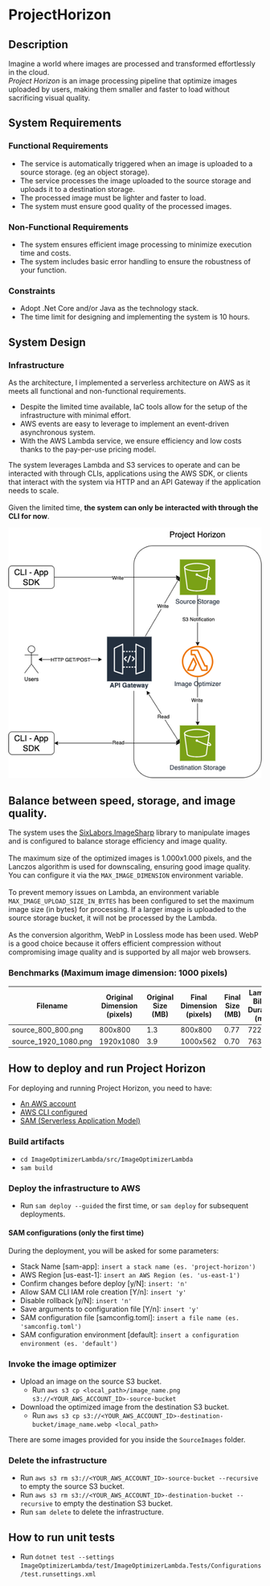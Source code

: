 # ProjectHorizon

## Description
Imagine a world where images are processed and transformed effortlessly in the cloud.  
_Project Horizon_ is an image processing pipeline that optimize images uploaded by users, making them smaller and faster to load without sacrificing visual quality.

## System Requirements

### Functional Requirements
- The service is automatically triggered when an image is uploaded to a source storage. (eg an object storage).
- The service processes the image uploaded to the source storage and uploads it to a destination storage.
- The processed image must be lighter and faster to load.
- The system must ensure good quality of the processed images.

### Non-Functional Requirements
- The system ensures efficient image processing to minimize execution time and costs.
- The system includes basic error handling to ensure the robustness of your function.

### Constraints
- Adopt .Net Core and/or Java as the technology stack.
- The time limit for designing and implementing the system is 10 hours.

## System Design

### Infrastructure
As the architecture, I implemented a serverless architecture on AWS as it meets all functional and non-functional requirements.  
- Despite the limited time available, IaC tools allow for the setup of the infrastructure with minimal effort.
- AWS events are easy to leverage to implement an event-driven asynchronous system.
- With the AWS Lambda service, we ensure efficiency and low costs thanks to the pay-per-use pricing model.

The system leverages Lambda and S3 services to operate and can be interacted with through CLIs, applications using the AWS SDK, or clients that interact with the system via HTTP and an API Gateway if the application needs to scale.
<br>
<br>
Given the limited time, **the system can only be interacted with through the CLI for now**.

![project-horizon.drawio.png](docs/project-horizon.drawio.png)

## Balance between speed, storage, and image quality.
The system uses the [SixLabors.ImageSharp](https://docs.sixlabors.com/articles/imagesharp/index.html?tabs=tabid-1) library to manipulate images and is configured to balance storage efficiency and image quality.  
<br>
The maximum size of the optimized images is 1.000x1.000 pixels, and the Lanczos algorithm is used for downscaling, ensuring good image quality. You can configure it via the `MAX_IMAGE_DIMENSION` environment variable.
<br><br>
To prevent memory issues on Lambda, an environment variable `MAX_IMAGE_UPLOAD_SIZE_IN_BYTES` has been configured to set the maximum image size (in bytes) for processing. If a larger image is uploaded to the source storage bucket, it will not be processed by the Lambda.
<br><br>
As the conversion algorithm, WebP in Lossless mode has been used. WebP is a good choice because it offers efficient compression without compromising image quality and is supported by all major web browsers.

### Benchmarks (Maximum image dimension: 1000 pixels)
| Filename             | Original Dimension (pixels) | Original Size (MB) | Final Dimension (pixels) | Final Size (MB) | Lambda Billed Duration (ms) |
|----------------------|-----------------------------|--------------------|--------------------------|-----------------|-----------------------------|
| source_800_800.png   | 800x800                     | 1.3                | 800x800                  | 0.77            | 7228                        |
| source_1920_1080.png | 1920x1080                   | 3.9                | 1000x562                 | 0.70            | 7632                        |


## How to deploy and run Project Horizon

For deploying and running Project Horizon, you need to have:

- [An AWS account](https://aws.amazon.com/account/?nc1=h_ls)
- [AWS CLI configured](https://docs.aws.amazon.com/cli/latest/userguide/cli-chap-getting-started.html)
- [SAM (Serverless Application Model)](https://docs.aws.amazon.com/serverless-application-model/latest/developerguide/install-sam-cli.html#install-sam-cli-instructions)

### Build artifacts

- `cd ImageOptimizerLambda/src/ImageOptimizerLambda`
- `sam build`

### Deploy the infrastructure to AWS

- Run `sam deploy --guided` the first time, or `sam deploy` for subsequent deployments.

#### SAM configurations (only the first time)

During the deployment, you will be asked for some parameters:

- Stack Name [sam-app]: `insert a stack name (es. 'project-horizon')`
- AWS Region [us-east-1]: `insert an AWS Region (es. 'us-east-1')`
- Confirm changes before deploy [y/N]: `insert: 'n'`
- Allow SAM CLI IAM role creation [Y/n]: `insert 'y'`
- Disable rollback [y/N]: `insert 'n'`
- Save arguments to configuration file [Y/n]: `insert 'y'`
- SAM configuration file [samconfig.toml]: `insert a file name (es. 'samconfig.toml')`
- SAM configuration environment [default]: `insert a configuration environment (es. 'default')`

### Invoke the image optimizer

- Upload an image on the source S3 bucket.
    - Run `aws s3 cp <local_path>/image_name.png s3://<YOUR_AWS_ACCOUNT_ID>-source-bucket`
- Download the optimized image from the destination S3 bucket.
    - Run `aws s3 cp s3://<YOUR_AWS_ACCOUNT_ID>-destination-bucket/image_name.webp <local_path> `

There are some images provided for you inside the `SourceImages` folder.

### Delete the infrastructure

- Run `aws s3 rm s3://<YOUR_AWS_ACCOUNT_ID>-source-bucket --recursive` to empty the source S3 bucket.
- Run `aws s3 rm s3://<YOUR_AWS_ACCOUNT_ID>-destination-bucket --recursive` to empty the destination S3 bucket.
- Run `sam delete` to delete the infrastructure.

## How to run unit tests

- Run `dotnet test --settings ImageOptimizerLambda/test/ImageOptimizerLambda.Tests/Configurations/test.runsettings.xml`
